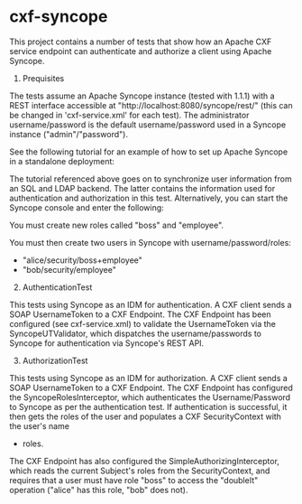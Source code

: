 cxf-syncope
===========

This project contains a number of tests that show how an Apache CXF service
endpoint can authenticate and authorize a client using Apache Syncope.

1) Prequisites

The tests assume an Apache Syncope instance (tested with 1.1.1) with a REST
interface accessible at "http://localhost:8080/syncope/rest/" (this can
be changed in 'cxf-service.xml' for each test). The administrator
username/password is the default username/password used in a Syncope instance
("admin"/"password"). 

See the following tutorial for an example of how to set up Apache Syncope
in a standalone deployment:

<TODO>

The tutorial referenced above goes on to synchronize user information from an
SQL and LDAP backend. The latter contains the information used for 
authentication and authorization in this test. Alternatively, you can 
start the Syncope console and enter the following:

You must create new roles called "boss" and "employee".

You must then create two users in Syncope with username/password/roles:
 - "alice/security/boss+employee"
 - "bob/security/employee"

2) AuthenticationTest

This tests using Syncope as an IDM for authentication. A CXF client sends a
SOAP UsernameToken to a CXF Endpoint. The CXF Endpoint has been configured
(see cxf-service.xml) to validate the UsernameToken via the
SyncopeUTValidator, which dispatches the username/passwords to Syncope for
authentication via Syncope's REST API.

3) AuthorizationTest

This tests using Syncope as an IDM for authorization. A CXF client sends a
SOAP UsernameToken to a CXF Endpoint. The CXF Endpoint has configured the
SyncopeRolesInterceptor, which authenticates the Username/Password to Syncope
as per the authentication test. If authentication is successful, it then gets
the roles of the user and populates a CXF SecurityContext with the user's name
+ roles.

The CXF Endpoint has also configured the SimpleAuthorizingInterceptor, which
reads the current Subject's roles from the SecurityContext, and requires that
a user must have role "boss" to access the "doubleIt" operation ("alice" has
this role, "bob" does not). 

